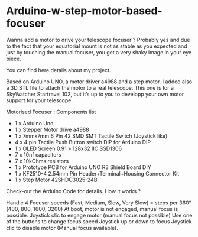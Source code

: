 # Arduino-w-step-motor-based-focuser

Wanna add a motor to drive your telescope focuser ? Probably yes and due to the fact that your equatorial mount is not as stable as you expected and just by touching the manual focuser, you get a very shaky image in your eye piece.
  
You can find here details about my project.

Based on Arduino UNO, a motor driver a4988 and a step motor.
I added also a 3D STL file to attach the motor to a real telescope. This one is for a SkyWatcher Startravel 102, but it’s up to you to developp your own motor support for your telescope.


Motorised Focuser : Components list
-	1 x Arduino Uno
-	1 x Stepper Motor drive a4988
-	1 x 7mmx7mm 6 Pin 42 SMD SMT Tactile Switch (Joystick like)
-	4 x 4 pin Tactile Push Button switch DIP for Arduino DIP
-	1 x OLED Screen 0.91 » 128x32 IIC SSD1306
-	7 x 10nf capacitors
-	7 x 10kOhms resistors
-	1 x Prototype PCB for Arduino UNO R3 Shield Board DIY
-	1 x KF2510-4 2.54mm Pin Header+Terminal+Housing Connector Kit
-	1 x  Step Motor 42SHDC3025-24B


Check-out the Arduino Code for details.
How it works ?

Handle 4 Focuser speeds (Fast, Medium, Slow, Very Slow) = steps per 360° (400, 800, 1600, 3200)
At boot, motor is not engaged, manual focus is possible.
Joystick clic to engage motor (manual focus not possible)
Use one of the buttons to change focus speed
Joystick up or down to focus
Joystick clic to disable motor (Manual focus available).
